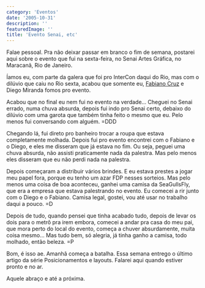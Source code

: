 ```yaml
---
category: 'Eventos'
date: '2005-10-31'
description: ''
featuredImage: ''
title: 'Evento Senai, etc'
---
```


Falae pessoal. Pra não deixar passar em branco o fim de semana, postarei aqui sobre o evento que fui na sexta-feira, no Senai Artes Gráfica, no Maracanã, Rio de Janeiro.

Íamos eu, com parte da galera que foi pro InterCon daqui do Rio, mas com o dilúvio que caiu no Rio sexta, acabou que somente eu, [Fabiano Cruz](http://www.fabianocruz.com 'Visitar Blog do Fabiano Cruz [Este link abre em uma nova janela]') e Diego Miranda fomos pro evento.

Acabou que no final eu nem fui no evento na verdade... Cheguei no Senai errado, numa chuva absurda, depois fui indo pro Senai certo, debaixo do dilúvio com uma garota que também tinha feito o mesmo que eu. Pelo menos fui conversando com alguém. =DDD

Chegando lá, fui direto pro banheiro trocar a roupa que estava completamente molhada. Depois fui pro evento encontrei com o Fabiano e o Diego, e eles me disseram que já estava no fim. Ou seja, peguei uma chuva absurda, não assisti praticamente nada da palestra. Mas pelo menos eles disseram que eu não perdi nada na palestra.

Depois começaram a distribuir vários brindes. E eu estava prestes a jogar meu papel fora, porque eu tenho um azar FDP nesses sorteios. Mas pelo menos uma coisa de boa aconteceu, ganhei uma camisa da SeaGullsFly, que era a empresa que estava palestrando no evento. Eu comecei a rir junto com o Diego e o Fabiano. Camisa legal, gostei, vou até usar no trabalho daqui a pouco. =D

Depois de tudo, quando pensei que tinha acabado tudo, depois de levar os dois para o metrô pra irem embora, comecei a andar pra casa do meu pai, que mora perto do local do evento, começa a chuver absurdamente, muita coisa mesmo... Mas tudo bem, só alegria, já tinha ganho a camisa, todo molhado, então beleza. =P

Bom, é isso ae. Amanhã começa a batalha. Essa semana entrego o último artigo da série Posicionamentos e layouts. Falarei aqui quando estiver pronto e no ar.

Aquele abraço e até a próxima.
